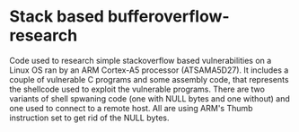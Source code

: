 # Stack based bufferoverflow-research
Code used to research simple stackoverflow based vulnerabilities on a Linux OS ran by an ARM Cortex-A5 processor (ATSAMA5D27). 
It includes a couple of vulnerable C programs and some assembly code, that represents the shellcode used to exploit the vulnerable programs. 
There are two variants of shell spwaning code (one with NULL bytes and one without) and one used to connect to a remote host. 
All are using ARM's Thumb instruction set to get rid of the NULL bytes.
